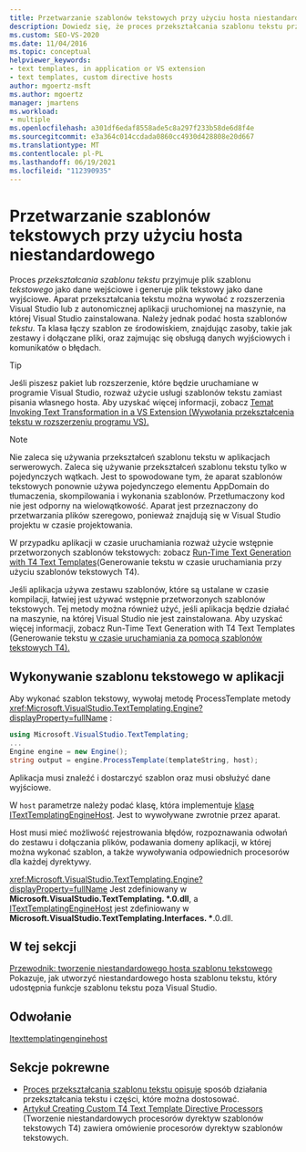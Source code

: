 ```yaml
---
title: Przetwarzanie szablonów tekstowych przy użyciu hosta niestandardowego
description: Dowiedz się, że proces przekształcania szablonu tekstu przyjmuje plik szablonu tekstowego jako dane wejściowe i tworzy plik tekstowy jako dane wyjściowe.
ms.custom: SEO-VS-2020
ms.date: 11/04/2016
ms.topic: conceptual
helpviewer_keywords:
- text templates, in application or VS extension
- text templates, custom directive hosts
author: mgoertz-msft
ms.author: mgoertz
manager: jmartens
ms.workload:
- multiple
ms.openlocfilehash: a301df6edaf8558ade5c8a297f233b58de6d8f4e
ms.sourcegitcommit: e3a364c014ccdada0860cc4930d428808e20d667
ms.translationtype: MT
ms.contentlocale: pl-PL
ms.lasthandoff: 06/19/2021
ms.locfileid: "112390935"
---
```

# <a name="process-text-templates-by-using-a-custom-host"></a>Przetwarzanie szablonów tekstowych przy użyciu hosta niestandardowego

Proces *przekształcania szablonu tekstu* przyjmuje plik szablonu *tekstowego* jako dane wejściowe i generuje plik tekstowy jako dane wyjściowe. Aparat przekształcania tekstu można wywołać z rozszerzenia Visual Studio lub z autonomicznej aplikacji uruchomionej na maszynie, na której Visual Studio zainstalowana. Należy jednak podać hosta szablonów *tekstu*. Ta klasa łączy szablon ze środowiskiem, znajdując zasoby, takie jak zestawy i dołączane pliki, oraz zajmując się obsługą danych wyjściowych i komunikatów o błędach.

> [!TIP]
> Jeśli piszesz pakiet lub rozszerzenie, które będzie uruchamiane w programie Visual Studio, rozważ użycie usługi szablonów tekstu zamiast pisania własnego hosta. Aby uzyskać więcej informacji, zobacz [Temat Invoking Text Transformation in a VS Extension (Wywołania przekształcenia tekstu w rozszerzeniu programu VS).](../modeling/invoking-text-transformation-in-a-vs-extension.md)

> [!NOTE]
> Nie zaleca się używania przekształceń szablonu tekstu w aplikacjach serwerowych. Zaleca się używanie przekształceń szablonu tekstu tylko w pojedynczych wątkach. Jest to spowodowane tym, że aparat szablonów tekstowych ponownie używa pojedynczego elementu AppDomain do tłumaczenia, skompilowania i wykonania szablonów. Przetłumaczony kod nie jest odporny na wielowątkowość. Aparat jest przeznaczony do przetwarzania plików szeregowo, ponieważ znajdują się w Visual Studio projektu w czasie projektowania.
>
> W przypadku aplikacji w czasie uruchamiania rozważ użycie wstępnie przetworzonych szablonów tekstowych: zobacz [Run-Time Text Generation with T4 Text Templates](../modeling/run-time-text-generation-with-t4-text-templates.md)(Generowanie tekstu w czasie uruchamiania przy użyciu szablonów tekstowych T4).

Jeśli aplikacja używa zestawu szablonów, które są ustalane w czasie kompilacji, łatwiej jest używać wstępnie przetworzonych szablonów tekstowych. Tej metody można również użyć, jeśli aplikacja będzie działać na maszynie, na której Visual Studio nie jest zainstalowana. Aby uzyskać więcej informacji, zobacz Run-Time Text Generation with T4 Text Templates (Generowanie tekstu [w czasie uruchamiania za pomocą szablonów tekstowych T4).](../modeling/run-time-text-generation-with-t4-text-templates.md)

## <a name="execute-a-text-template-in-your-application"></a>Wykonywanie szablonu tekstowego w aplikacji

Aby wykonać szablon tekstowy, wywołaj metodę ProcessTemplate metody <xref:Microsoft.VisualStudio.TextTemplating.Engine?displayProperty=fullName> :

```csharp
using Microsoft.VisualStudio.TextTemplating;
...
Engine engine = new Engine();
string output = engine.ProcessTemplate(templateString, host);
```

 Aplikacja musi znaleźć i dostarczyć szablon oraz musi obsłużyć dane wyjściowe.

 W `host` parametrze należy podać klasę, która implementuje [klasę ITextTemplatingEngineHost](/previous-versions/visualstudio/visual-studio-2012/bb126505(v=vs.110)). Jest to wywoływane zwrotnie przez aparat.

 Host musi mieć możliwość rejestrowania błędów, rozpoznawania odwołań do zestawu i dołączania plików, podawania domeny aplikacji, w której można wykonać szablon, a także wywoływania odpowiednich procesorów dla każdej dyrektywy.

 <xref:Microsoft.VisualStudio.TextTemplating.Engine?displayProperty=fullName> Jest zdefiniowany w **Microsoft.VisualStudio.TextTemplating. \*.0.dll**, a [ITextTemplatingEngineHost](/previous-versions/visualstudio/visual-studio-2012/bb126505(v=vs.110)) jest zdefiniowany w **Microsoft.VisualStudio.TextTemplating.Interfaces. \***.0.dll.

## <a name="in-this-section"></a>W tej sekcji
 [Przewodnik: tworzenie niestandardowego hosta szablonu tekstowego](../modeling/walkthrough-creating-a-custom-text-template-host.md) Pokazuje, jak utworzyć niestandardowego hosta szablonu tekstu, który udostępnia funkcje szablonu tekstu poza Visual Studio.

## <a name="reference"></a>Odwołanie
 [Itexttemplatingenginehost](/previous-versions/visualstudio/visual-studio-2012/bb126505(v=vs.110))

## <a name="related-sections"></a>Sekcje pokrewne

- [Proces przekształcania szablonu tekstu opisuje](../modeling/the-text-template-transformation-process.md) sposób działania przekształcania tekstu i części, które można dostosować.
- [Artykuł Creating Custom T4 Text Template Directive Processors](../modeling/creating-custom-t4-text-template-directive-processors.md) (Tworzenie niestandardowych procesorów dyrektyw szablonów tekstowych T4) zawiera omówienie procesorów dyrektyw szablonów tekstowych.
